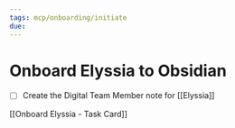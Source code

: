 ```yaml
---
tags: mcp/onboarding/initiate
due: 
---
```

# Onboard Elyssia to Obsidian

- [ ] Create the Digital Team Member note for [[Elyssia]]

[[Onboard Elyssia - Task Card]]
